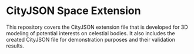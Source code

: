 
# CityJSON Space Extension

This repository covers the CityJSON extension file that is developed for 3D modeling of potential interests on celestial bodies. It also includes the created CityJSON file for demonstration purposes and their validation results.

